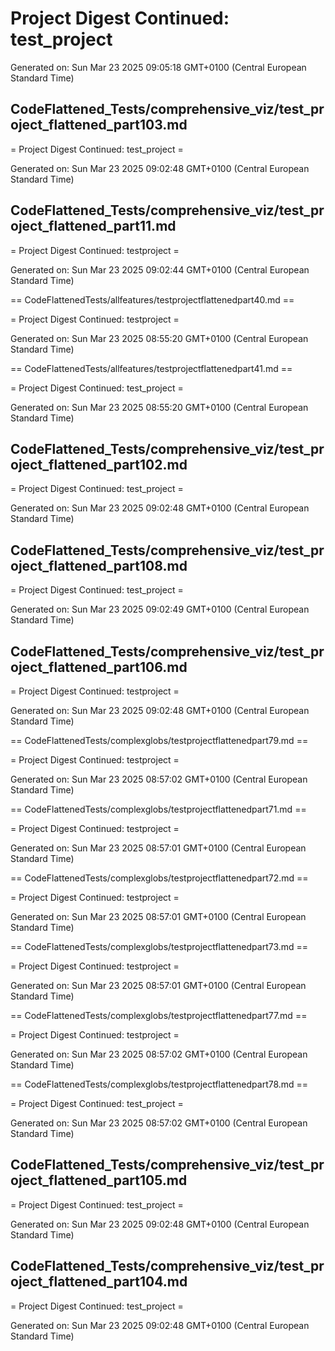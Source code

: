 # Project Digest Continued: test_project
Generated on: Sun Mar 23 2025 09:05:18 GMT+0100 (Central European Standard Time)


## CodeFlattened_Tests/comprehensive_viz/test_project_flattened_part103.md <a id="test_project_flattened_part103_md"></a>

= Project Digest Continued: test_project =

Generated on: Sun Mar 23 2025 09:02:48 GMT+0100 (Central European Standard Time)
## CodeFlattened_Tests/comprehensive_viz/test_project_flattened_part11.md <a id="test_project_flattened_part11_md"></a>

= Project Digest Continued: testproject =

Generated on: Sun Mar 23 2025 09:02:44 GMT+0100 (Central European Standard Time)

== CodeFlattenedTests/allfeatures/testprojectflattenedpart40.md <a id="testprojectflattenedpart40md"></a> ==

= Project Digest Continued: testproject =

Generated on: Sun Mar 23 2025 08:55:20 GMT+0100 (Central European Standard Time)

== CodeFlattenedTests/allfeatures/testprojectflattenedpart41.md <a id="testprojectflattenedpart41md"></a> ==

= Project Digest Continued: test_project =

Generated on: Sun Mar 23 2025 08:55:20 GMT+0100 (Central European Standard Time)
## CodeFlattened_Tests/comprehensive_viz/test_project_flattened_part102.md <a id="test_project_flattened_part102_md"></a>

= Project Digest Continued: test_project =

Generated on: Sun Mar 23 2025 09:02:48 GMT+0100 (Central European Standard Time)
## CodeFlattened_Tests/comprehensive_viz/test_project_flattened_part108.md <a id="test_project_flattened_part108_md"></a>

= Project Digest Continued: test_project =

Generated on: Sun Mar 23 2025 09:02:49 GMT+0100 (Central European Standard Time)
## CodeFlattened_Tests/comprehensive_viz/test_project_flattened_part106.md <a id="test_project_flattened_part106_md"></a>

= Project Digest Continued: testproject =

Generated on: Sun Mar 23 2025 09:02:48 GMT+0100 (Central European Standard Time)

== CodeFlattenedTests/complexglobs/testprojectflattenedpart79.md <a id="testprojectflattenedpart79md"></a> ==

= Project Digest Continued: testproject =

Generated on: Sun Mar 23 2025 08:57:02 GMT+0100 (Central European Standard Time)

== CodeFlattenedTests/complexglobs/testprojectflattenedpart71.md <a id="testprojectflattenedpart71md"></a> ==

= Project Digest Continued: testproject =

Generated on: Sun Mar 23 2025 08:57:01 GMT+0100 (Central European Standard Time)

== CodeFlattenedTests/complexglobs/testprojectflattenedpart72.md <a id="testprojectflattenedpart72md"></a> ==

= Project Digest Continued: testproject =

Generated on: Sun Mar 23 2025 08:57:01 GMT+0100 (Central European Standard Time)

== CodeFlattenedTests/complexglobs/testprojectflattenedpart73.md <a id="testprojectflattenedpart73md"></a> ==

= Project Digest Continued: testproject =

Generated on: Sun Mar 23 2025 08:57:01 GMT+0100 (Central European Standard Time)

== CodeFlattenedTests/complexglobs/testprojectflattenedpart77.md <a id="testprojectflattenedpart77md"></a> ==

= Project Digest Continued: testproject =

Generated on: Sun Mar 23 2025 08:57:02 GMT+0100 (Central European Standard Time)

== CodeFlattenedTests/complexglobs/testprojectflattenedpart78.md <a id="testprojectflattenedpart78md"></a> ==

= Project Digest Continued: test_project =

Generated on: Sun Mar 23 2025 08:57:02 GMT+0100 (Central European Standard Time)
## CodeFlattened_Tests/comprehensive_viz/test_project_flattened_part105.md <a id="test_project_flattened_part105_md"></a>

= Project Digest Continued: test_project =

Generated on: Sun Mar 23 2025 09:02:48 GMT+0100 (Central European Standard Time)
## CodeFlattened_Tests/comprehensive_viz/test_project_flattened_part104.md <a id="test_project_flattened_part104_md"></a>

= Project Digest Continued: test_project =

Generated on: Sun Mar 23 2025 09:02:48 GMT+0100 (Central European Standard Time)